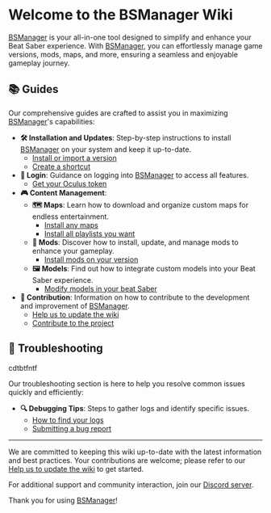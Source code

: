 # Welcome to the BSManager Wiki

[BSManager](https://www.bsmanager.io) is your all-in-one tool designed to simplify and enhance your Beat Saber experience. With [BSManager](https://www.bsmanager.io), you can effortlessly manage game versions, mods, maps, and more, ensuring a seamless and enjoyable gameplay journey.

## 📚 Guides

Our comprehensive guides are crafted to assist you in maximizing [BSManager](https://www.bsmanager.io)'s capabilities:

- **🛠️ Installation and Updates**: Step-by-step instructions to install [BSManager](https://www.bsmanager.io) on your system and keep it up-to-date.
    - [Install or import a version](install-or-import-a-version)
    - [Create a shortcut](Create-a-shortcut)
- **🔑 Login**: Guidance on logging into [BSManager](https://www.bsmanager.io) to access all features.
    - [Get your Oculus token](Get-your-Oculus-token)
- **🎮 Content Management**:
    - **🗺️ Maps**: Learn how to download and organize custom maps for endless entertainment.
        - [Install any maps](Install-any-maps)
        - [Install all playlists you want](Install-all-playlists-you-want)
    - **🧩 Mods**: Discover how to install, update, and manage mods to enhance your gameplay.
        - [Install mods on your version](Install-mods-on-your-version)
    - **🖼️ Models**: Find out how to integrate custom models into your Beat Saber experience.
        - [Modify models in your beat Saber](Modify-models-in-your-beat-saber)
- **🤝 Contribution**: Information on how to contribute to the development and improvement of [BSManager](https://www.bsmanager.io).
    - [Help us to update the wiki](Help-us-to-update-the-wiki)
    - [Contribute to the project](Contribute-to-the-project)

## 🐞 Troubleshooting
cdtbtfntf

Our troubleshooting section is here to help you resolve common issues quickly and efficiently:

<!-- - **⚙️ Connection Issues**: Solutions for problems related to connecting [BSManager](https://www.bsmanager.io) to required services. -->

<!-- - **💾 Installation Problems**: Guidance on fixing errors during setup or version updates. -->

<!-- - **🎮 Gameplay Issues**: Fixes for issues impacting Beat Saber performance. -->

- **🔍 Debugging Tips**: Steps to gather logs and identify specific issues.
    - [How to find your logs](How-to-find-your-logs)
    - [Submitting a bug report](Submitting-a-bug-report)
  
***

We are committed to keeping this wiki up-to-date with the latest information and best practices. Your contributions are welcome; please refer to our [Help us to update the wiki](Help-us-to-update-the-wiki) to get started.

For additional support and community interaction, join our [Discord server]().

Thank you for using [BSManager](https://www.bsmanager.io)!

